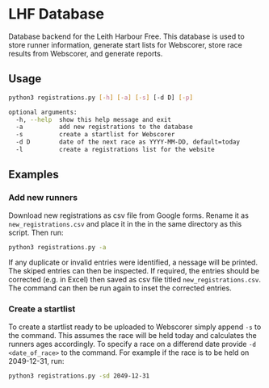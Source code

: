 # LHF Database

Database backend for the Leith Harbour Free. This database is used to store runner information, generate start lists for Webscorer, store race results from Webscorer, and generate reports.

## Usage

```bash
python3 registrations.py [-h] [-a] [-s] [-d D] [-p]
```

```bash
optional arguments:
  -h, --help  show this help message and exit
  -a          add new registrations to the database
  -s          create a startlist for Webscorer
  -d D        date of the next race as YYYY-MM-DD, default=today
  -l          create a registrations list for the website
  ```

## Examples

### Add new runners

Download new registrations as csv file from Google forms. Rename it as `new_registrations.csv` and place it in the in the same directory as this script. Then run:

```bash
python3 registrations.py -a
```

If any duplicate or invalid entries were identified, a nessage will be printed. The skiped entries can then be inspected. If required, the entries should be corrected (e.g. in Excel) then saved as csv file titled `new_registrations.csv`. The command can then be run again to inset the corrected entries.

### Create a startlist

To create a startlist ready to be uploaded to Webscorer simply append `-s` to the command. This assumes the race will be held today and calculates the runners ages accordingly. To specify a race on a differend date provide `-d <date_of_race>` to the command. For example if the race is to be held on 2049-12-31, run:

```bash
python3 registrations.py -sd 2049-12-31
```
